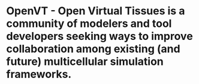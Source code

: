 # OpenVT - Open Virtual Tissues is a community of modelers and tool developers seeking ways to improve collaboration among existing (and future) multicellular simulation frameworks.
